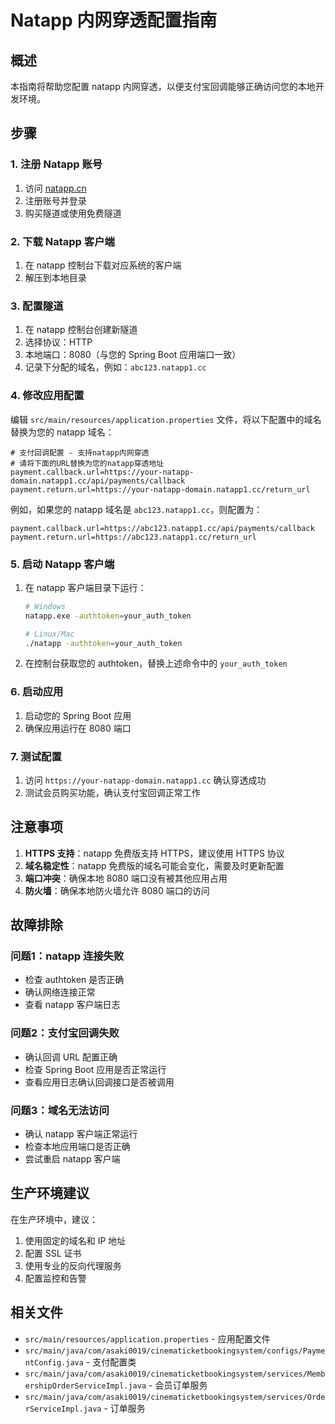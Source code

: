 # Natapp 内网穿透配置指南

## 概述

本指南将帮助您配置 natapp 内网穿透，以便支付宝回调能够正确访问您的本地开发环境。

## 步骤

### 1. 注册 Natapp 账号

1. 访问 [natapp.cn](https://natapp.cn)
2. 注册账号并登录
3. 购买隧道或使用免费隧道

### 2. 下载 Natapp 客户端

1. 在 natapp 控制台下载对应系统的客户端
2. 解压到本地目录

### 3. 配置隧道

1. 在 natapp 控制台创建新隧道
2. 选择协议：HTTP
3. 本地端口：8080（与您的 Spring Boot 应用端口一致）
4. 记录下分配的域名，例如：`abc123.natapp1.cc`

### 4. 修改应用配置

编辑 `src/main/resources/application.properties` 文件，将以下配置中的域名替换为您的 natapp 域名：

```properties
# 支付回调配置 - 支持natapp内网穿透
# 请将下面的URL替换为您的natapp穿透地址
payment.callback.url=https://your-natapp-domain.natapp1.cc/api/payments/callback
payment.return.url=https://your-natapp-domain.natapp1.cc/return_url
```

例如，如果您的 natapp 域名是 `abc123.natapp1.cc`，则配置为：

```properties
payment.callback.url=https://abc123.natapp1.cc/api/payments/callback
payment.return.url=https://abc123.natapp1.cc/return_url
```

### 5. 启动 Natapp 客户端

1. 在 natapp 客户端目录下运行：
   ```bash
   # Windows
   natapp.exe -authtoken=your_auth_token
   
   # Linux/Mac
   ./natapp -authtoken=your_auth_token
   ```

2. 在控制台获取您的 authtoken，替换上述命令中的 `your_auth_token`

### 6. 启动应用

1. 启动您的 Spring Boot 应用
2. 确保应用运行在 8080 端口

### 7. 测试配置

1. 访问 `https://your-natapp-domain.natapp1.cc` 确认穿透成功
2. 测试会员购买功能，确认支付宝回调正常工作

## 注意事项

1. **HTTPS 支持**：natapp 免费版支持 HTTPS，建议使用 HTTPS 协议
2. **域名稳定性**：natapp 免费版的域名可能会变化，需要及时更新配置
3. **端口冲突**：确保本地 8080 端口没有被其他应用占用
4. **防火墙**：确保本地防火墙允许 8080 端口的访问

## 故障排除

### 问题1：natapp 连接失败
- 检查 authtoken 是否正确
- 确认网络连接正常
- 查看 natapp 客户端日志

### 问题2：支付宝回调失败
- 确认回调 URL 配置正确
- 检查 Spring Boot 应用是否正常运行
- 查看应用日志确认回调接口是否被调用

### 问题3：域名无法访问
- 确认 natapp 客户端正常运行
- 检查本地应用端口是否正确
- 尝试重启 natapp 客户端

## 生产环境建议

在生产环境中，建议：

1. 使用固定的域名和 IP 地址
2. 配置 SSL 证书
3. 使用专业的反向代理服务
4. 配置监控和告警

## 相关文件

- `src/main/resources/application.properties` - 应用配置文件
- `src/main/java/com/asaki0019/cinematicketbookingsystem/configs/PaymentConfig.java` - 支付配置类
- `src/main/java/com/asaki0019/cinematicketbookingsystem/services/MembershipOrderServiceImpl.java` - 会员订单服务
- `src/main/java/com/asaki0019/cinematicketbookingsystem/services/OrderServiceImpl.java` - 订单服务 